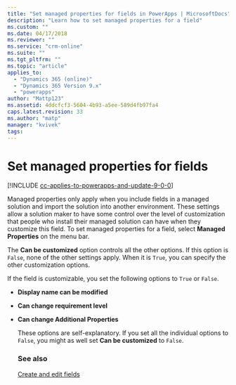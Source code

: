 ```yaml
---
title: "Set managed properties for fields in PowerApps | MicrosoftDocs"
description: "Learn how to set managed properties for a field"
ms.custom: ""
ms.date: 04/17/2018
ms.reviewer: ""
ms.service: "crm-online"
ms.suite: ""
ms.tgt_pltfrm: ""
ms.topic: "article"
applies_to: 
  - "Dynamics 365 (online)"
  - "Dynamics 365 Version 9.x"
  - "powerapps"
author: "Mattp123"
ms.assetid: 4ddcfcf3-5604-4b93-a5ee-589d4fb97fa4
caps.latest.revision: 33
ms.author: "matp"
manager: "kvivek"
tags: 
---
```

# Set managed properties for fields

[!INCLUDE [cc-applies-to-powerapps-and-update-9-0-0](../includes/cc-applies-to-powerapps-and-update-9-0-0.md)]

<a name="BKMK_SettingManagedProperties"></a>   

 Managed properties only apply when you include fields in a managed solution and import the solution into another environment. These settings allow a solution maker to have some control over the level of customization that people who install their managed solution can have when they customize this field. To set managed properties for a field, select **Managed Properties** on the menu bar.  
  
 The **Can be customized** option controls all the other options. If this option is `False`, none of the other settings apply. When it is `True`, you can specify the other customization options.  
  
 If the field is customizable, you set the following options to `True` or `False`.  
  
- **Display name can be modified**  
  
- **Can change requirement level**  
  
- **Can change Additional Properties**  
  
  These options are self-explanatory. If you set all the individual options to `False`, you might as well set **Can be customized** to `False`.  

  ### See also

  [Create and edit fields](../customize/create-edit-fields.md)